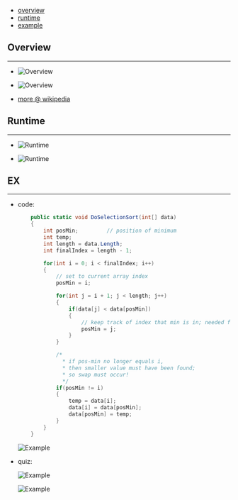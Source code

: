 * [overview](#overview)
* [runtime](#runtime)
* [example](#example)

## Overview <a name="overview"></a>

---

* ![Overview](./_asset/img/1.png)

* ![Overview](./_asset/img/2.png)

* [more @ wikipedia](https://en.wikipedia.org/wiki/Selection_sort)

## Runtime <a name="runtime"></a>

---

* ![Runtime](./_asset/img/7.png)

* ![Runtime](./_asset/img/8.png)

## EX <a name="example"></a>

---

* code:

  ```c#
      public static void DoSelectionSort(int[] data)
      {
          int posMin;         // position of minimum
          int temp;
          int length = data.Length;
          int finalIndex = length - 1;

          for(int i = 0; i < finalIndex; i++)
          {
              // set to current array index
              posMin = i;

              for(int j = i + 1; j < length; j++)
              {
                  if(data[j] < data[posMin])
                  {
                      // keep track of index that min is in; needed for "swaps"
                      posMin = j;
                  }
              }

              /*
                * if pos-min no longer equals i, 
                * then smaller value must have been found; 
                * so swap must occur!
                */
              if(posMin != i)
              {
                  temp = data[i];
                  data[i] = data[posMin];
                  data[posMin] = temp;
              }
          }
      }
  ```

  ![Example](./_asset/img/11.png)

* quiz:

  ![Example](./_asset/img/9.png)

  ![Example](./_asset/img/10.png)